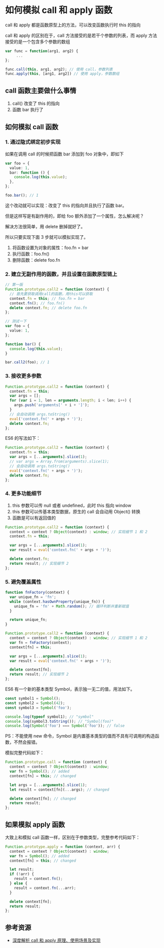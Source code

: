 # 如何模拟 call 和 apply 函数

call 和 apply 都是函数原型上的方法，可以改变函数执行时 this 的指向

call 和 apply 的区别在于，call 方法接受的是若干个参数的列表，而 apply 方法接受的是一个包含多个参数的数组

```ts
var func = function(arg1, arg2) {
     ...
};

func.call(this, arg1, arg2); // 使用 call，参数列表
func.apply(this, [arg1, arg2]) // 使用 apply，参数数组
```

## call 函数主要做什么事情

1. call() 改变了 this 的指向
2. 函数 bar 执行了

## 如何模拟 call 函数

### 1. 通过隐式绑定初步实现

如果在调用 call 的时候把函数 bar 添加到 foo 对象中，即如下

```ts
var foo = {
  value: 1,
  bar: function () {
    console.log(this.value);
  },
};

foo.bar(); // 1
```

这个改动就可以实现：改变了 this 的指向并且执行了函数 bar。

但是这样写是有副作用的，即给 foo 额外添加了一个属性，怎么解决呢？

解决方法很简单，用 delete 删掉就好了。

所以只要实现下面 3 步就可以模拟实现了。

1. 将函数设置为对象的属性：foo.fn = bar
2. 执行函数：foo.fn()
3. 删除函数：delete foo.fn

### 2. 建立无副作用的函数，并且设置在函数原型链上

```ts
// 第一版
Function.prototype.call2 = function (context) {
  // 首先要获取调用call的函数，用this可以获取
  context.fn = this; // foo.fn = bar
  context.fn(); // foo.fn()
  delete context.fn; // delete foo.fn
};

// 测试一下
var foo = {
  value: 1,
};

function bar() {
  console.log(this.value);
}

bar.call2(foo); // 1
```

### 3. 接收更多参数

```ts
Function.prototype.call2 = function (context) {
  context.fn = this;
  var args = [];
  for (var i = 1, len = arguments.length; i < len; i++) {
    args.push('arguments[' + i + ']');
  }
  // 会自动调用 args.toString()
  eval('context.fn(' + args + ')');
  delete context.fn;
};
```

ES6 的写法如下：

```ts
Function.prototype.call2 = function (context) {
  context.fn = this;
  var args = [...arguments].slice(1);
  // var args = Array.from(arguments).slice(1);
  // 会自动调用 args.toString()
  eval('context.fn(' + args + ')');
  delete context.fn;
};
```

### 4. 更多功能细节

1. this 参数可以传 null 或者 undefined，此时 this 指向 window
2. this 参数可以传基本类型数据，原生的 call 会自动用 Object() 转换
3. 函数是可以有返回值的

```ts
Function.prototype.call2 = function (context) {
  context = context ? Object(context) : window; // 实现细节 1 和 2
  context.fn = this;

  var args = [...arguments].slice(1);
  var result = eval('context.fn(' + args + ')');

  delete context.fn;
  return result; // 实现细节 2
};
```

### 5. 避免覆盖属性

```ts
function fnFactory(context) {
  var unique_fn = 'fn';
  while (context.hasOwnProperty(unique_fn)) {
    unique_fn = 'fn' + Math.random(); // 循环判断并重新赋值
  }

  return unique_fn;
}

Function.prototype.call2 = function (context) {
  context = context ? Object(context) : window; // 实现细节 1 和 2
  var fn = fnFactory(context);
  context[fn] = this;

  var args = [...arguments].slice(1);
  var result = eval('context.fn(' + args + ')');

  delete context[fn];
  return result; // 实现细节 2
};
```

ES6 有一个新的基本类型 Symbol，表示独一无二的值，用法如下。

```ts
const symbol1 = Symbol();
const symbol2 = Symbol(42);
const symbol3 = Symbol('foo');

console.log(typeof symbol1); // "symbol"
console.log(symbol3.toString()); // "Symbol(foo)"
console.log(Symbol('foo') === Symbol('foo')); // false
```

PS：不能使用 new 命令，Symbol 是内置基本类型的值而不具有可调用的构造函数，不然会报错。

模拟完整代码如下：

```ts
Function.prototype.call = function (context) {
  context = context ? Object(context) : window;
  var fn = Symbol(); // added
  context[fn] = this; // changed

  let args = [...arguments].slice(1);
  let result = context[fn](...args); // changed

  delete context[fn]; // changed
  return result;
};
```

## 如果模拟 apply 函数

大致上和模拟 call 函数一样，区别在于参数类型，完整参考代码如下：

```ts
Function.prototype.apply = function (context, arr) {
  context = context ? Object(context) : window;
  var fn = Symbol(); // added
  context[fn] = this; // changed

  let result;
  if (!arr) {
    result = context.fn();
  } else {
    result = context.fn(...arr);
  }

  delete context[fn];
  return result;
};
```

## 参考资源

- [深度解析 call 和 apply 原理、使用场景及实现](https://muyiy.cn/blog/3/3.3.html#call-%E5%92%8C-apply)


